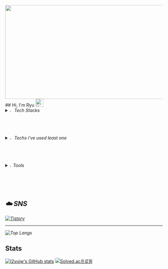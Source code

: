 <a href="https://github.com/devxb/gitanimals">
<img
  src="https://render.gitanimals.org/farms/l2yujw"
  width="600"
  height="300"
/>
</a>
<br>
## Hi, I'm Ryu <img src="https://raw.githubusercontent.com/Tarikul-Islam-Anik/Animated-Fluent-Emojis/master/Emojis/Hand%20gestures/Hand%20with%20Fingers%20Splayed%20Light%20Skin%20Tone.png" alt="Hand with Fingers Splayed Light Skin Tone" width="25" height="25" />

 
<i>  
<details>     
<summary>
  <img src="https://raw.githubusercontent.com/Tarikul-Islam-Anik/Animated-Fluent-Emojis/master/Emojis/Hand%20gestures/Eyes.png" alt="Eyes" width="2%" /> Tech Stacks 
</summary>  
   <br>
  
<img alt="Java" src ="https://img.shields.io/badge/Java-007396.svg?&style=flat-square&logo=Java&logoColor=white"/> &nbsp;
<img alt="Spring" src ="https://img.shields.io/badge/Spring-6DB33F.svg?&style=flat-square&logo=Spring&logoColor=white"/> &nbsp;
<img src="https://img.shields.io/badge/MySQL-4479A1?style=flat-square&logo=MySQL&logoColor=white"> &nbsp;
<img src="https://img.shields.io/badge/JPA-6DB33F?style=flat-square&logo=JPA&logoColor=white"> &nbsp;
<img alt="Python" src ="https://img.shields.io/badge/Python-3776AB.svg?&style=flat-square&logo=Python&logoColor=white"/> &nbsp;  

</details>

<details>
<summary>
  <img src="https://raw.githubusercontent.com/Tarikul-Islam-Anik/Animated-Fluent-Emojis/master/Emojis/Travel%20and%20places/Fire.png" alt="Fire" width="2%" /> Techs i've used least one
</summary><br>
<img alt="Android" src ="https://img.shields.io/badge/Android-3DDC84.svg?&style=flat-square&logo=Android&logoColor=white"/> &nbsp;
<img alt="Kotlin" src ="https://img.shields.io/badge/Kotlin-7F52FF.svg?&style=flat-square&logo=Kotlin&logoColor=white"/> &nbsp;
<img src="https://img.shields.io/badge/PHP-777BB4?style=flat-square&logo=PHP&logoColor=white"/></a> &nbsp;
<img alt="C" src ="https://img.shields.io/badge/C-A8B9CC.svg?&style=flat-square&logo=C&logoColor=white"/> &nbsp;
<img src="https://img.shields.io/badge/linux-FCC624?style=flat-square&logo=linux&logoColor=white"> &nbsp;


</details>

<details>
<summary>
  <img src="https://raw.githubusercontent.com/Tarikul-Islam-Anik/Animated-Fluent-Emojis/master/Emojis/Travel%20and%20places/Star.png" alt="Star" width="2%" />Tools
</summary>
   <br>
  
<img src="https://img.shields.io/badge/git-%23F05033.svg?style=flat-square&logo=git&logoColor=white" /> &nbsp;
<img src="https://img.shields.io/badge/github-%23121011.svg?style=flat-square&logo=github&logoColor=white" /> &nbsp;
<img src="https://img.shields.io/badge/figma-F24E1E.svg?style=flat-square&logo=figma&logoColor=white" /> &nbsp;

</details>

## ☁️ SNS 

[![Tistory](https://img.shields.io/badge/Tistory-000000?style=for-the-badge&logo=Blogger&logoColor=white)](https://toy-garden.tistory.com/)

----
![Top Langs](https://github-readme-stats.vercel.app/api/top-langs/?username=l2yujw&layout=compact&hide=csharp&theme=tokyonight)

</i>

## Stats 
[![l2yujw's GitHub stats](https://github-readme-stats.vercel.app/api?username=l2yujw&show_icons=true&&theme=tokyonight&count_private=true)](https://github.com/l2yujw/github-readme-stats)  [![Solved.ac프로필](http://mazassumnida.wtf/api/v2/generate_badge?boj=ehjwys)](https://solved.ac/ehjwys)
